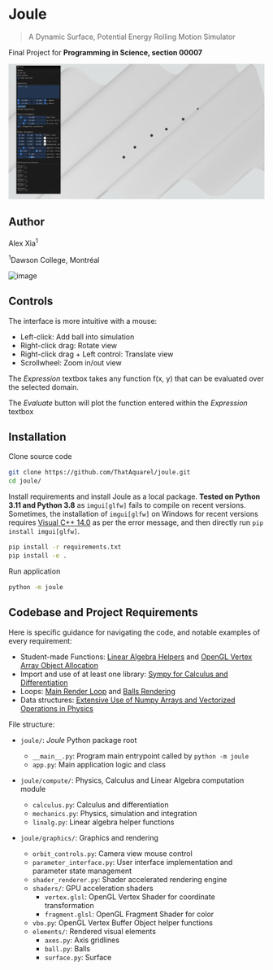 # Joule

>A Dynamic Surface, Potential Energy Rolling Motion Simulator

Final Project for **Programming in Science, section 00007**

![demo](docs/demo.PNG)


## Author


Alex Xia<sup>1</sup>

<sup>1</sup>Dawson College, Montréal

![image](https://github.com/user-attachments/assets/3cb84f17-91aa-46a1-8e5e-d2c0823da192)


## Controls

The interface is more intuitive with a mouse:

- Left-click: Add ball into simulation
- Right-click drag: Rotate view
- Right-click drag + Left control: Translate view
- Scrollwheel: Zoom in/out view

The *Expression* textbox takes any function f(x, y) that can be evaluated over the selected domain.

The *Evaluate* button will plot the function entered within the *Expression* textbox


## Installation

Clone source code
```bash
git clone https://github.com/ThatAquarel/joule.git
cd joule/
```

Install requirements and install Joule as a local package. **Tested on Python 3.11 and Python 3.8** as `imgui[glfw]` fails to compile on recent versions. Sometimes, the installation of `imgui[glfw]` on Windows for recent versions requires [Visual C++ 14.0](https://visualstudio.microsoft.com/visual-cpp-build-tools/) as per the error message, and then directly run `pip install imgui[glfw]`.
```bash
pip install -r requirements.txt
pip install -e .
```

Run application
```bash
python -m joule
```

## Codebase and Project Requirements

Here is specific guidance for navigating the code, and notable examples of every requirement:

- Student-made Functions: [Linear Algebra Helpers](./joule/compute/linalg.py) and [OpenGL Vertex Array Object Allocation](./joule/graphics/vbo.py)
- Import and use of at least one library: [Sympy for Calculus and Differentiation](./joule/compute/calculus.py)
- Loops: [Main Render Loop](./joule/app.py) and [Balls Rendering](./joule/graphics/elements/ball.py)
- Data structures: [Extensive Use of Numpy Arrays and Vectorized Operations in Physics](./joule/compute/mechanics.py)

File structure:

- `joule/`: *Joule* Python package root
    - `__main__.py`: Program main entrypoint called by `python -m joule`
    - `app.py`: Main application logic and class

- `joule/compute/`: Physics, Calculus and Linear Algebra computation module
    - `calculus.py`: Calculus and differentiation
    - `mechanics.py`: Physics, simulation and integration
    - `linalg.py`: Linear algebra helper functions

- `joule/graphics/`: Graphics and rendering
    - `orbit_controls.py`: Camera view mouse control
    - `parameter_interface.py`: User interface implementation and parameter state management
    - `shader_renderer.py`: Shader accelerated rendering engine
    - `shaders/`: GPU acceleration shaders
        - `vertex.glsl`: OpenGL Vertex Shader for coordinate transformation
        - `fragment.glsl`: OpenGL Fragment Shader for color
    - `vbo.py`: OpenGL Vertex Buffer Object helper functions
    - `elements/`: Rendered visual elements
        - `axes.py`: Axis gridlines
        - `ball.py`: Balls
        - `surface.py`: Surface

